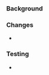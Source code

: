 ### Background

<High level overview here>

### Changes

* <Describe changes here>

### Testing

* <Testing steps>
